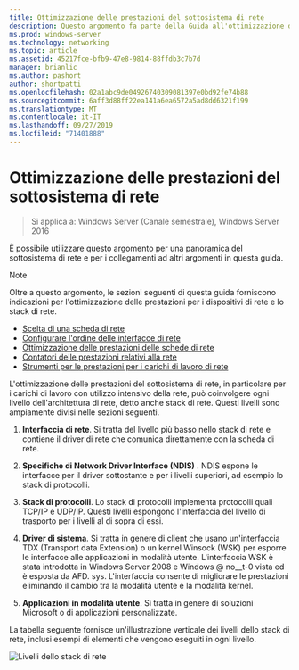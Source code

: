 ```yaml
---
title: Ottimizzazione delle prestazioni del sottosistema di rete
description: Questo argomento fa parte della Guida all'ottimizzazione delle prestazioni del sottosistema di rete per Windows Server 2016.
ms.prod: windows-server
ms.technology: networking
ms.topic: article
ms.assetid: 45217fce-bfb9-47e8-9814-88ffdb3c7b7d
manager: brianlic
ms.author: pashort
author: shortpatti
ms.openlocfilehash: 02a1abc9de04926740309081397e0bd92fe74b88
ms.sourcegitcommit: 6aff3d88ff22ea141a6ea6572a5ad8dd6321f199
ms.translationtype: MT
ms.contentlocale: it-IT
ms.lasthandoff: 09/27/2019
ms.locfileid: "71401888"
---
```

# <a name="network-subsystem-performance-tuning"></a>Ottimizzazione delle prestazioni del sottosistema di rete

>Si applica a: Windows Server (Canale semestrale), Windows Server 2016

È possibile utilizzare questo argomento per una panoramica del sottosistema di rete e per i collegamenti ad altri argomenti in questa guida.

>[!NOTE]
>Oltre a questo argomento, le sezioni seguenti di questa guida forniscono indicazioni per l'ottimizzazione delle prestazioni per i dispositivi di rete e lo stack di rete.
> - [Scelta di una scheda di rete](net-sub-choose-nic.md)
> - [Configurare l'ordine delle interfacce di rete](net-sub-interface-metric.md)
> - [Ottimizzazione delle prestazioni delle schede di rete](net-sub-performance-tuning-nics.md)
> - [Contatori delle prestazioni relativi alla rete](net-sub-performance-counters.md)
> - [Strumenti per le prestazioni per i carichi di lavoro di rete](net-sub-performance-tools.md)

L'ottimizzazione delle prestazioni del sottosistema di rete, in particolare per i carichi di lavoro con utilizzo intensivo della rete, può coinvolgere ogni livello dell'architettura di rete, detto anche stack di rete. Questi livelli sono ampiamente divisi nelle sezioni seguenti.

1. **Interfaccia di rete**. Si tratta del livello più basso nello stack di rete e contiene il driver di rete che comunica direttamente con la scheda di rete.

2. **Specifiche di Network Driver Interface (NDIS)** . NDIS espone le interfacce per il driver sottostante e per i livelli superiori, ad esempio lo stack di protocolli.
  
3. **Stack di protocolli**. Lo stack di protocolli implementa protocolli quali TCP/IP e UDP/IP. Questi livelli espongono l'interfaccia del livello di trasporto per i livelli al di sopra di essi.
  
4. **Driver di sistema**. Si tratta in genere di client che usano un'interfaccia TDX (Transport data Extension) o un kernel Winsock (WSK) per esporre le interfacce alle applicazioni in modalità utente. L'interfaccia WSK è stata introdotta in Windows Server 2008 e Windows @ no__t-0 vista ed è esposta da AFD. sys. L'interfaccia consente di migliorare le prestazioni eliminando il cambio tra la modalità utente e la modalità kernel.
  
5. **Applicazioni in modalità utente**. Si tratta in genere di soluzioni Microsoft o di applicazioni personalizzate.

La tabella seguente fornisce un'illustrazione verticale dei livelli dello stack di rete, inclusi esempi di elementi che vengono eseguiti in ogni livello.  

![Livelli dello stack di rete](../../media/Network-Subsystem/network-layers.jpg)

